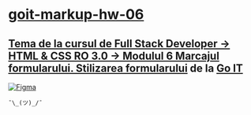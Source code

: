 # [goit-markup-hw-06](https://mesterum.github.io/goit-markup-hw-06/)

## [Tema de la cursul de Full Stack Developer -> HTML & CSS RO 3.0 -> Modulul 6 Marcajul formularului. Stilizarea formularului](https://www.edu.goit.global/ro/learn/16291737/17768522/17768548/homework) de la [Go IT](https://www.edu.goit.global/ro)

[![Figma](https://static.figma.com/app/icon/1/maskable-192.png)](https://www.figma.com/file/TwjztGEkwMravGL9pPVt8l/Web-Studio-Homework-Project?node-id=1%3A1821)

`¯\_(ツ)_/¯`

